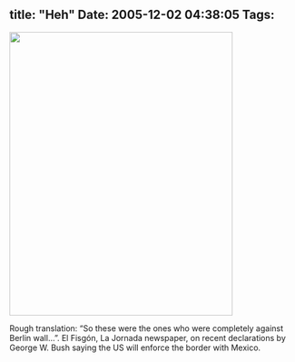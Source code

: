 title: "Heh"
Date: 2005-12-02 04:38:05
Tags: 
---
<img width="393" height="500" border="0" alt=" " src="http://www.jornada.unam.mx/2005/12/01/cartones/fisgon.jpg"/><p align="left">Rough translation: &#8220;So these were the ones who were completely against Berlin wall&#8230;&#8221;. El Fisgón, La Jornada newspaper, on recent declarations by George W. Bush saying the US will enforce the border with Mexico.</p>
<br/><br/>
